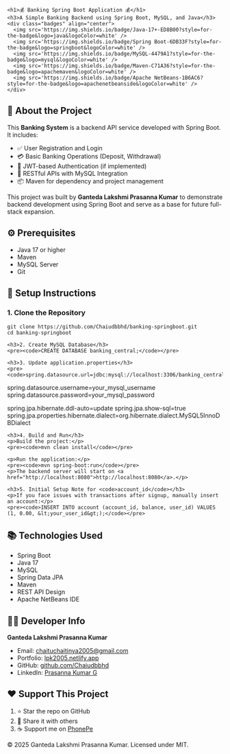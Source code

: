 
    <h1>💰 Banking Spring Boot Application 💰</h1>
    <h3>A Simple Banking Backend using Spring Boot, MySQL, and Java</h3>
    <div class="badges" align="center">
      <img src='https://img.shields.io/badge/Java-17+-ED8B00?style=for-the-badge&logo=java&logoColor=white' />
      <img src='https://img.shields.io/badge/Spring Boot-6DB33F?style=for-the-badge&logo=springboot&logoColor=white' />
      <img src='https://img.shields.io/badge/MySQL-4479A1?style=for-the-badge&logo=mysql&logoColor=white' />
      <img src='https://img.shields.io/badge/Maven-C71A36?style=for-the-badge&logo=apachemaven&logoColor=white' />
      <img src='https://img.shields.io/badge/Apache NetBeans-1B6AC6?style=for-the-badge&logo=apachenetbeanside&logoColor=white' />
    </div>
  </header>

  <section>
    <h2>📌 About the Project</h2>
    <p>This <strong>Banking System</strong> is a backend API service developed with Spring Boot. It includes:</p>
    <ul>
      <li>✅ User Registration and Login</li>
      <li>💳 Basic Banking Operations (Deposit, Withdrawal)</li>
      <li>🔐 JWT-based Authentication (if implemented)</li>
      <li>🧩 RESTful APIs with MySQL Integration</li>
      <li>📦 Maven for dependency and project management</li>
    </ul>
    <p>This project was built by <strong>Ganteda Lakshmi Prasanna Kumar</strong> to demonstrate backend development using Spring Boot and serve as a base for future full-stack expansion.</p>
  </section>

  <section>
    <h2>⚙️ Prerequisites</h2>
    <ul>
      <li>Java 17 or higher</li>
      <li>Maven</li>
      <li>MySQL Server</li>
      <li>Git</li>
    </ul>
  </section>

  <section>
    <h2>🚀 Setup Instructions</h2>
    <h3>1. Clone the Repository</h3>
    <pre><code>git clone https://github.com/Chaiudbbhd/banking-springboot.git
cd banking-springboot</code></pre>

    <h3>2. Create MySQL Database</h3>
    <pre><code>CREATE DATABASE banking_central;</code></pre>

    <h3>3. Update application.properties</h3>
    <pre><code>spring.datasource.url=jdbc:mysql://localhost:3306/banking_central
spring.datasource.username=your_mysql_username
spring.datasource.password=your_mysql_password

spring.jpa.hibernate.ddl-auto=update
spring.jpa.show-sql=true
spring.jpa.properties.hibernate.dialect=org.hibernate.dialect.MySQL5InnoDBDialect</code></pre>

    <h3>4. Build and Run</h3>
    <p>Build the project:</p>
    <pre><code>mvn clean install</code></pre>

    <p>Run the application:</p>
    <pre><code>mvn spring-boot:run</code></pre>
    <p>The backend server will start on <a href="http://localhost:8080">http://localhost:8080</a>.</p>

    <h3>5. Initial Setup Note for <code>account_id</code></h3>
    <p>If you face issues with transactions after signup, manually insert an account:</p>
    <pre><code>INSERT INTO account (account_id, balance, user_id) VALUES (1, 0.00, &lt;your_user_id&gt;);</code></pre>
  </section>

  <section>
    <h2>📚 Technologies Used</h2>
    <ul>
      <li>Spring Boot</li>
      <li>Java 17</li>
      <li>MySQL</li>
      <li>Spring Data JPA</li>
      <li>Maven</li>
      <li>REST API Design</li>
      <li>Apache NetBeans IDE</li>
    </ul>
  </section>

  <section>
    <h2>👨‍💻 Developer Info</h2>
    <p><strong>Ganteda Lakshmi Prasanna Kumar</strong></p>
    <ul>
      <li>Email: <a href="mailto:chaituchaitinya2005@gmail.com">chaituchaitinya2005@gmail.com</a></li>
      <li>Portfolio: <a href="[https://lpk2005.netlify.app/](https://chaiudbbhd.github.io/portfolio-student/)">lpk2005.netlify.app</a></li>
      <li>GitHub: <a href="https://github.com/Chaiudbbhd">github.com/Chaiudbbhd</a></li>
      <li>LinkedIn: <a href="https://www.linkedin.com/in/prasanna-kumar-g-3377a825a/">Prasanna Kumar G</a></li>
    </ul>
  </section>

  <section>
    <h2>❤️ Support This Project</h2>
    <ol>
      <li>⭐ Star the repo on GitHub</li>
      <li>🔗 Share it with others</li>
      <li>☕ Support me on <a href="https://phonepe.com/pay?pa=8328007804@ybl&pn=GANTEDA%20LAKSHMI%20PRASANNA%20KUMAR">PhonePe</a></li>
    </ol>
  </section>

  <footer>
    <p>&copy; 2025 Ganteda Lakshmi Prasanna Kumar. Licensed under MIT.</p>
  </footer>
</body>
</html>
